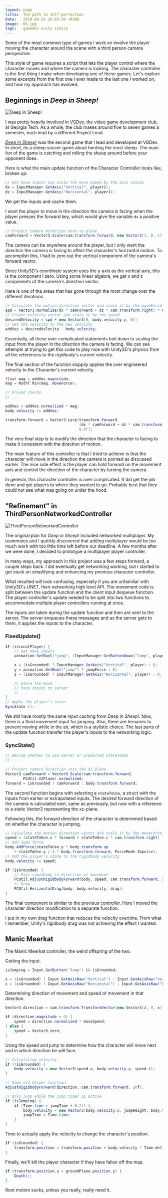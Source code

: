 ```yaml
---
layout: page
title:  The path to self-perfection
date:   2018-08-23 16:03:30 +0300
image:  05.jpg
tags:   gamedev unity csharp
---
```


Some of the most common type of games I work on involve the player moving the character around the scene with a third person camera perspective.

This style of game requires a script that lets the player control where the character moves and where the camera is looking. The character controller is the first thing I make when developing one of these games. Let's explore some excerpts from the first one I ever made to the last one I worked on, and how my approach has evolved.


## Beginnings in *Deep in Sheep!*

![*Deep in Sheep!*](https://vgdev.gtorg.gatech.edu/wp-content/uploads/games/spring2016/deepinsheep/screenshot1.jpg)

I was pretty heavily involved in [VGDev](http://vgdev.org), the video game development club, at Georgia Tech. As a whole, the club makes around five to seven games a semester, each lead by a different Project Lead.

[*Deep in Sheep!*](http://vgdev.gtorg.gatech.edu/game/deep-in-sheep/) was the second game that I lead and developed at VGDev. In short, its a sheep soccer game about herding the most sheep. The main fun of the game is catching and rolling the sheep around before your opponent does.

Here is what the main update function of the Character Controller looks like, broken up:

``` c#
// Get move inputs and scale the move speed by the axis values
dx = InputManager.GetAxis("Vertical", player1);
dz = InputManager.GetAxis("Horizontal", player1);
```
We get the inputs and cache them.

I want the player to move in the direction the camera is facing when the player presses the forward key, which would give the variable `dx` a positive value.

``` c#
// Project camera direction onto xz-plane
camForward = Vector3.Scale(cam.transform.forward, new Vector3(1, 0, 1)).normalized;
```

The camera can be anywhere around the player, but I only want the direction the camera is facing to affect the character's horizontal motion. To accomplish this, I had to zero out the vertical component of the camera's forward vector. 

Since Unity3D's coordinate system uses the y-axis as the vertical axis, this is the component I zero. Using some linear algebra, we get x and z components of the camera's direction vector.

Here is one of the areas that has gone through the most change over the different iterations.
``` c#
// Calculate the motion direction vector and scale it by the moveForce
spd = Vector3.Normalize(dx * camForward + dz * cam.transform.right) * moveForce;
// Create velocity vector and scale it by the speed
desiredVelocity = spd + new Vector3(0, body.velocity.y, 0);
// Set the velocity to the new velocity
addVec = desiredVelocity - body.velocity;
```
Essentially, all these over complicated statements boil down to scaling the input from the player in the direction the camera is facing. We can see attempts at trying to get this code to play nice with Unity3D's physics from all the references to the rigidbody's current velocity. 

The final section of the function sloppily applies the over engineered velocity to the Character's current velocity. 
``` c#
float mag = addVec.magnitude;
mag = Mathf.Min(mag, moveForce);

// Ground checks
// ...

addVec = addVec.normalized * mag;
body.velocity += addVec;

transform.forward = Vector3.Lerp(transform.forward,
                                 (dx * camForward + dz * cam.transform.right).normalized,
                                 0.4f);
```
The very final step is to modify the direction that the character is facing to make it consistent with the direction of motion.

The main feature of this controller is that I tried to achieve is that the character will move in the direction the camera is pointed as discussed earlier. The nice side effect is the player can hold forward on the movement axis and control the direction of the character by turning the camera.

In general, this character controller is over complicated. It did get the job done and got players to where they wanted to go. Probably best that they could not see what was going on under the hood.

## "Refinement" in ThirdPersonNetworkedController
![ThirdPersonNetworkedController](https://image.ibb.co/mYphBK/networkedmultiplater.png)

The original plan for *Deep in Sheep!* included networked multiplayer. My teammates and I quickly discovered that adding multiplayer would be too much work with too little time left before our deadline. A few months after we were done, I decided to prototype a multiplayer player controller.

In many ways, my approach in this project was a few steps forward, a couple steps back. 
I did eventually get networking working, but I started to get stuck on simplifying and enhancing my previous character controller. 

What resulted will look confusing, especially if you are unfamiliar with Unity3D's UNET, their networking high level API. The movement code is split between the update function and the client input dequeue function. The player controller's update needed to be split into two functions to accommodate multiple player controllers running at once. 

The inputs are taken during the update function and then are sent to the server. The server enqueues these messages and as the server gets to them, it applies the inputs to the character.

### FixedUpdate()
``` c#
if (isLocalPlayer) {
    // Get move inputs
    animation.SetBool("jump", (InputManager.GetButtonDown("Jump", player) && isGrounded));

    x = (isGrounded) ? InputManager.GetAxis("Vertical", player) : 0;
    y = animation.GetBool("jump") ? jumpForce : 0;
    z = (isGrounded) ? InputManager.GetAxis("Horizontal", player) : 0;

    // Store the move
    // Pass inputs to server
    // ... 
}
// Apply the player's state
SyncState ();
```

We still have mostly the same input caching from *Deep in Sheep!*. Now, there is a third movement input for jumping. Also, there are ternaries to prevent moving while in the air, which is a stylistic choice. The last parts of the update function transfer the player's inputs to the networking logic.

### SyncState()
``` c#
// Decide whether to use server or predicted stateToUse
// ...

// Project camera direction into the XZ plane
Vector3 camForward = Vector3.Scale(cam.transform.forward,
        PCUtil.XZPlane).normalized;
forward = isGrounded ? camForward : body.transform.forward;
```

The second function begins with selecting a `stateToUse`, a struct with the inputs from earlier or extrapolated inputs. The desired forward direction of the camera is calculated next, same as previously, but now with a reference to a static Vector3 representing the xz-plane. 

Following this, the forward direction of the character is determined based on whether the character is jumping.

``` c# 
// Calculate the motion direction vector and scale it by the moveForce
speed = (stateToUse.x * forward + stateToUse.z * cam.transform.right) * moveForce * Time.deltaTime;
// Add Jump force
body.AddForce(stateToUse.y * body.transform.up
    + stateToUse.y / 4 * body.transform.forward, ForceMode.Impulse);
// Add the player's state to the rigidbody velocity
body.velocity += speed;
```



``` c#
if (isGrounded) {
    // Face rigidbody in direction of movement
    PCUtil.AdjustRigidbodyForward(body, speed, cam.transform.forward, 5f);
    // Drag
    PCUtil.HorizontalDrag(body, body.velocity, drag);
}
```

The final component is similar to the previous controller. Here I moved the character direction modification to a separate function. 

I put in my own drag function that reduces the velocity overtime. From what I remember, Unity's rigidbody drag was not achieving the effect I wanted.

 
## Manic Meerkat
The Manic Meerkat controller, the weird offspring of the two.

Getting the input.
``` c#
isJumping = Input.GetButton("Jump") && isGrounded;

x = (isGrounded) ? Input.GetAxisRaw("Vertical") : Input.GetAxisRaw("Vertical") / airControlFactor;
z = (isGrounded) ? Input.GetAxisRaw("Horizontal") : Input.GetAxisRaw("Horizontal") / airControlFactor;
```

Determining direction of movement and speed of movement in that direction.
``` c#
Vector3 direction = cam.transform.TransformVector(new Vector3(z, 0, x));

if (direction.magnitude > 0) {
    speed = direction.normalized * moveSpeed;
} else {
    speed = Vector3.zero;
}
```

Using the speed and jump to determine how the character will move next and in which direction he will face.
``` c#
// Calculating velocity
if (!isGrounded) {
    body.velocity = new Vector3(speed.x, body.velocity.y, speed.z);
}

// Same old helper function
AdjustRigidbodyForward(direction, cam.transform.forward, 20f);

// Only jump while the jump timer is active
if (isJumping) {
    if (Time.time > jumpTime + 0.2f) {
        body.velocity = new Vector3(body.velocity.x, jumpHeight, body.velocity.y);
        jumpTime = Time.time;
    }
}
```

Time to actually apply the velocity to change the character's position.
``` c#
if (isGrounded) {
    transform.position = transform.position + body.velocity * Time.deltaTime;
}
```
Finally, we'll kill the player character if they have fallen off the map.
``` c#
if (transform.position.y < groundPlane.position.y) {
    Death();
}
```

Root motion sucks, unless you really, really need it.